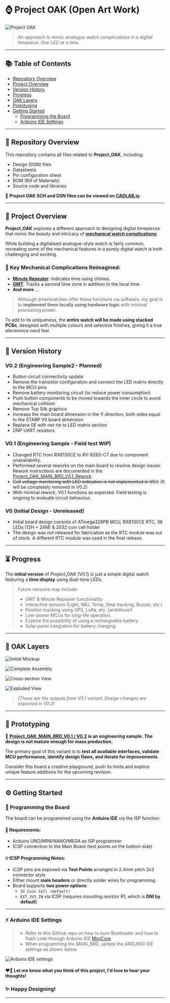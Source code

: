 # ⌚️ Project OAK (Open Art Work)

![Project OAK](CAD_Design/Mockup_Images/Project_OAK_Front.jpeg)
> *An approach to mimic analogue watch complications in a digital timepiece. One LED at a time.*

---

## 📚 Table of Contents

- [Repository Overview](#-repository-overview)
- [Project Overview](#-project-overview)
- [Version History](#-version-history)
- [Progress](#-progress)
- [OAK Layers](#-oak-layers)
- [Prototyping](#-prototyping)
- [Getting Started](#-getting-started)
  - [Programming the Board](#-programming-the-board)
  - [Arduino IDE Settings](#-arduino-ide-settings)

---

## 📁 Repository Overview

This repository contains all files related to **Project_OAK**, including:
- Design (DSN) files
- Datasheets
- Pin configuration sheet
- BOM (Bill of Materials)
- Source code and libraries

📎 **Project OAK SCH and DSN files can be viewed on [CADLAB.io](https://cadlab.io/project/28412)**

---

## 📖 Project Overview

**Project_OAK** explores a different approach to designing digital timepieces that mimic the beauty and intricacy of **[mechanical watch complications](https://teddybaldassarre.com/blogs/watches/watch-complications?srsltid=AfmBOoqZpyDy6AT5w2ClBAenimUXbEy8DH4jYCP8Jfb1IKT3pajwjdwo)**.

While building a digitalised analogue-style watch is fairly common, recreating some of the mechanical features in a purely digital watch is both challenging and exciting.

### 💭 Key Mechanical Complications Reimagined:
- **[Minute Repeater](https://www.jaeger-lecoultre.com/in-en/our-maison/masters-of-complications/minute-repeater-calibres#:~:text=The%20minute%20repeater%20chimes%20different,Master%20Hybris%20Mechanica%20calibre%20184.)**: Indicates time using chimes.
- **[GMT](https://www.longines.com/en-gr/universe/blog/what-is-a-gmt-watch)**: Tracks a second time zone in addition to the local time.
- **And more** ...

> Although smartwatches offer these functions via software, my goal is to **implement them locally using hardware logic** with minimal processing power.

To add to its uniqueness, the **entire watch will be made using stacked PCBs**, designed with multiple colours and selective finishes, giving it a true electronics-nerd feel.

---

## 🚩 Version History

### V0.2 (Engineering Sample2 - Planned)
- Button circuit connectivity update
- Remove the transistor configuration and connect the LED matrix directly to the MCU pins
- Remove battery monitoring circuit (to reduce power consumption)
- Push button components to be moved towards the inner circle to avoid mechanical collision
- Remove Top Silk graphics
- Increase the main board dimension in the Y-direction, both sides equal to the STARP V0 board dimension
- Replace 0E with net-tie to LED matrix section
- DNP UART resistors
  
### V0.1 (Engineering Sample - Field test WIP)
- Changed RTC from RX8130CE to RV-8263-C7 due to component unavailability.
- Performed several reworks on the main board to resolve design issues. Rework instructions are documented in the [Project_OAK_MAIN_BRD_V0.1_Rework](Reworks/V0.1/README.md). 
- ~~Cell voltage monitoring with LED indication is not implemented in V0.1.~~ (It will be completely removed in V0.2)
- With minimal rework, V0.1 functions as expected. Field testing is ongoing to evaluate circuit behaviour.

### V0 (Initial Design - Unreleased)
- Initial board design consists of ATmega328PB MCU, RX8130CE RTC, 36 LEDs (12H + 24M) & 2032 coin cell holder  
- The design was not released for fabrication as the RTC module was out of stock. A different RTC module was used in the final release.

---

## ⏳ Progress

The **initial version** of Project_OAK (V0.1) is just a simple digital watch featuring a **time display** using dual-tone LEDs.

> Future versions may include:
> - GMT & Minute Repeater functionality
> - Interactive sensors (Light, IMU, Temp, Step tracking, Buzzer, etc.)
> - Position tracking using GPS, LoRa, etc. (ambitious!)
> - Low-power MCUs for long-life operation.
> - Explore the possibility of using a rechargeable battery.
> - Solar panel integration for battery charging.

---

## 💎 OAK Layers

![Initial Mockup](CAD_Design/Mockup_Images/Project_OAK_Full_ASSY.jpeg)

![Complete Assembly](CAD_Design/Mockup_Images/Project_OAK_Full_ASSY_1.jpeg)

![Cross-section View](CAD_Design/Mockup_Images/Project_OAK_ASSY_Cross-section.jpeg)

![Exploded View](CAD_Design/Mockup_Images/Project_OAK_Exploded_view.jpeg)

> *(These are the outputs from V0.1 variant. Design changes are expected in V0.2)*

---

## 🔧 Prototyping

📌 **[Project_OAK_MAIN_BRD_V0.1 / V0.2](Design/LLD_Design/V0.1/Project_OAK_MAIN_BRD_V0.1_RTC_Change/Project_OAK_MAIN_BRD_V0.1.pdf) is an engineering sample. The design is not mature enough for mass production.**

The primary goal of this variant is to **test all available interfaces, validate MCU performance, identify design flaws, and iterate for improvements**.

Consider this board a creative playground, push its limits and explore unique feature additions for the upcoming revision.

---

## ⚙️ Getting Started

### 🔌 Programming the Board

The board can be programmed using the **Arduino IDE** via the ISP function. 

#### 📝 Requirements:
- Arduino UNO/MINI/NANO/MEGA as ISP programmer
- ICSP connection to the Main Board (test points on the bottom side)

#### 💡 ICSP Programming Notes:
- ICSP pins are exposed via **Test Points** arranged in 2.4mm pitch 2x3 connector style
- Either mount **male headers** or directly solder wires for programming
- Board supports **two power options**:
  - `3V Coin Cell (default)`
  - `EXT_3V3_IN` via ICSP (requires mounting resistor R1, which is **DNI by default**)

---

### ⚡ Arduino IDE Settings

> - Refer to this GitHub repo on how to burn Bootloader and how to flash code through Arduino IDE [MiniCore](https://github.com/MCUdude/MiniCore)
> - When programming the MAIN_BRD, update the ARDUINO IDE settings as shown below.

![Arduino IDE settings](Reference_docs/Project_OAK_Arduino_Programming_Settings.png)

#### ❤️‍🔥 Let me know what you think of this project, I'd love to hear your thoughts!

### ✨ Happy Designing!

---
